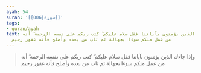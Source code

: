 ```yaml
---
ayah: 54
surah: '[[006|سورة]]'
tags:
- quran/ayah
text: وإذا جاءك الذين يؤمنون بآياتنا فقل سلام عليكم ۖ كتب ربكم على نفسه الرحمة ۖ أنه
  من عمل منكم سوءا بجهالة ثم تاب من بعده وأصلح فأنه غفور رحيم
---
```

> وإذا جاءك الذين يؤمنون بآياتنا فقل سلام عليكم ۖ كتب ربكم على نفسه الرحمة ۖ أنه من عمل منكم سوءا بجهالة ثم تاب من بعده وأصلح فأنه غفور رحيم
